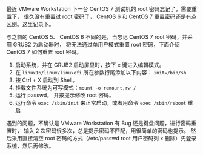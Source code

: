 

最近 VMware Workstation 下一台 CentOS 7 测试机的 root 密码忘记了，需要重置下，
很久没有重置过 root 密码了， CentOS 6 和 CentOS 7 重置密码还是有点区别。这里记录下。

与之前的 CentOS 5、 CentOS 6 不同的是，当忘记 CentOS 7 root 密码，并采用 GRUB2 为启动器时，
将无法通过单用户模式重置 root 密码，下面介绍 CentOS 7 如何重置 root 密码。

1. 启动系统，并在 GRUB2 启动屏显时，按下 e 键进入编辑模式。
2. 在 `linux16/linux/linuxefi`​ 所在参数行尾添加以下内容： `init=/bin/sh`​
3. 按 Ctrl + X 启动到 Shell。
4. 挂载文件系统为可写模式：`mount -o remount,rw /`​
5. 运行 passwd， 并按提示修改 root 密码。
6. 运行命令 `exec /sbin/init`​ 来正常启动，或者用命令 `exec /sbin/reboot`​ 重启

遇到的问题，不确认是 VMware Workstation 有 Bug 还是键盘问题，进行密码重置时，
输入 2 次密码很多次，总是提示密码不匹配，用很简单的密码也提示。
然后采用直接清空 root 密码的方式（/etc/passwd root 用户密码列 x 删除）先登录系统，然后再修改。

‍
